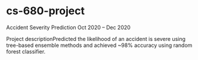 # cs-680-project
Accident Severity Prediction
Oct 2020 – Dec 2020

Project descriptionPredicted the likelihood of an accident is severe using tree-based ensemble methods and achieved ~98% accuracy using random forest classifier.
